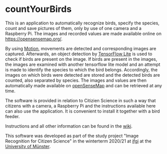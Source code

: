 # countYourBirds
This is an application to automatically recognize birds, specify the species, count and save pictures of them, only by use of one camera and a Raspberry Pi. The images and recorded values are made available online on https://opensensemap.org/. 

By using [Motion](https://pypi.org/project/motion/), movements are detected and corresponding images are captured. Afterwards, an object detection by [TensorFlow Lite](https://www.tensorflow.org/lite) is used to check if birds are present on the image. If birds are present in the images, the images are examined with another tensorflow lite model and an attempt is made to identify the species to which the bird belongs. Accordingly, the images on which birds were detected are stored and the detected birds are counted, also separated by species. The images and values are then automatically made available on [openSenseMap](https://opensensemap.org/) and can be retrieved at any time. 

The software is provided in relation to Citizien Science in such a way that citizens with a camera, a Raspberry Pi and the instructions available here can also use the application. It is convenient to install it together with a bird feeder. 

Instructions and all other information can be found in the [wiki](https://github.com/jsten07/countYourBirds/wiki).  

This software was developed as part of the study project "Image Recognition for Citizen Science" in the winterterm 2020/21 at [ifgi](https://www.uni-muenster.de/Geoinformatics/en/index.html) at the [University of Münster](https://www.uni-muenster.de/en/). 



